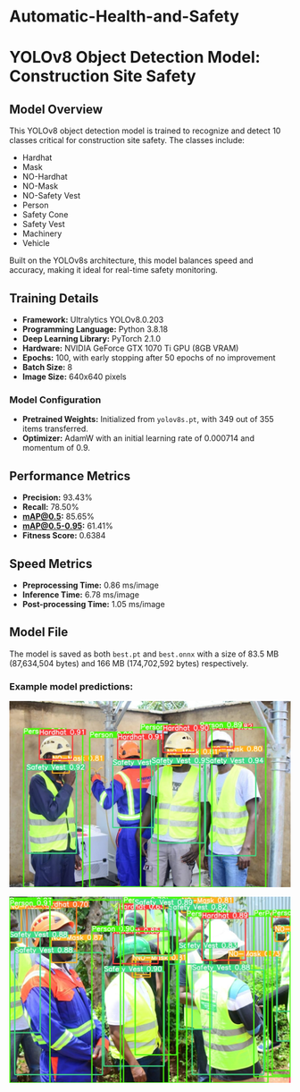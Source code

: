 # Automatic-Health-and-Safety
# YOLOv8 Object Detection Model: Construction Site Safety

## Model Overview
This YOLOv8 object detection model is trained to recognize and detect 10 classes critical for construction site safety. The classes include:

- Hardhat
- Mask
- NO-Hardhat
- NO-Mask
- NO-Safety Vest
- Person
- Safety Cone
- Safety Vest
- Machinery
- Vehicle

Built on the YOLOv8s architecture, this model balances speed and accuracy, making it ideal for real-time safety monitoring.

## Training Details
- **Framework:** Ultralytics YOLOv8.0.203
- **Programming Language:** Python 3.8.18
- **Deep Learning Library:** PyTorch 2.1.0
- **Hardware:** NVIDIA GeForce GTX 1070 Ti GPU (8GB VRAM)
- **Epochs:** 100, with early stopping after 50 epochs of no improvement
- **Batch Size:** 8
- **Image Size:** 640x640 pixels

### Model Configuration
- **Pretrained Weights:** Initialized from `yolov8s.pt`, with 349 out of 355 items transferred.
- **Optimizer:** AdamW with an initial learning rate of 0.000714 and momentum of 0.9.

## Performance Metrics
- **Precision:** 93.43% 
- **Recall:** 78.50%
- **mAP@0.5:** 85.65%
- **mAP@0.5-0.95:** 61.41%
- **Fitness Score:** 0.6384

## Speed Metrics
- **Preprocessing Time:** 0.86 ms/image
- **Inference Time:** 6.78 ms/image
- **Post-processing Time:** 1.05 ms/image

## Model File
The model is saved as both `best.pt` and  `best.onnx` with a size of 83.5 MB (87,634,504 bytes) and 166 MB (174,702,592 bytes) respectively.

### Example model predictions:

![alt text](https://github.com/DominicOcharo/Automatic-Health-and-Safety/blob/main/images/10.jpeg?raw=true)

![alt text](https://github.com/DominicOcharo/Automatic-Health-and-Safety/blob/main/images/9.jpeg?raw=true)
